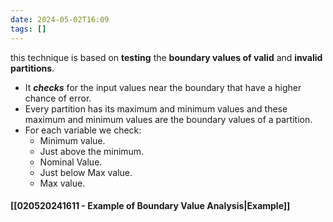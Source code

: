 ```yaml
---
date: 2024-05-02T16:09
tags: []
---
```

this technique is based on **testing** the **boundary values of valid** and **invalid partitions**.
- It ***checks*** for the input values near the boundary that have a higher chance of error.
- Every partition has its maximum and minimum values and these maximum and minimum values are the boundary values of a partition.
- For each variable we check:
	- Minimum value.
	- Just above the minimum.
	- Nominal Value.
	- Just below Max value.
	- Max value.
#### [[020520241611 - Example of Boundary Value Analysis|Example]]